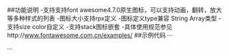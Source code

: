 ##功能说明
-支持支持font awesome4.7.0原生图标，可以支持动画，翻转，放大等多种样式的列表
-图标大小支持rpx定义
-图标定义type兼容 String Array类型
-支持size color自定义
-支持stack图标嵌套
-具体使用规范参见http://www.fontawesome.com.cn/examples/
##示例代码
···
<template>
	<view class="mail-con">
		<Icon :type="type" size="36" color="red"></Icon>
		<Icon type="fa-spinner fa-3x" size="36" color="red"></Icon>
		<Icon type="fa-shield fa-3x"></Icon>
		<Icon type="fa-shield fa-border fa-5x"></Icon>
		<Icon type="fa-twitter fa-3x" size="36"></Icon>
		<Icon type="fa-twitter fa-3x fa-rotate-90"></Icon>
		<Icon type="fa-twitter fa-3x fa-rotate-180"></Icon>
		<Icon type="fa-twitter fa-3x fa-rotate-270"></Icon>
		<Icon type="fa-twitter fa-3x fa-flip-horizontal"></Icon>
		<Icon type="fa-twitter fa-3x fa-flip-vertical"></Icon>
		<Icon type="fa-twitter fa-3x fa-pull-left" size="36"></Icon>
		<Icon type="fa-twitter fa-3x fa-pull-right" size="36"></Icon>
		<Icon type="fa-spinner fa-spin fa-3x" size="36"></Icon>
		<Icon type="fa-spinner fa-spin fa-3x fa-fw" size="36"></Icon>
		<br>
		<br>
		<br>
		<br>
		<br>
		<Icon type="fa-stack">
			<Icon type="fa-square-o fa-stack-2x"></Icon>
			<Icon type="fa-twitter fa-stack-1x"></Icon>
		</Icon>
		<Icon type="fa-stack">
			<Icon type="fa-square fa-stack-2x"></Icon>
			<Icon type="fa-terminal fa-stack-1x fa-inverse"></Icon>
		</Icon>
		<Icon type="fa-stack">
			<Icon type="fa-camera fa-stack-1x"></Icon>
			<Icon type="fa-ban fa-stack-2x" color="#a94442"></Icon>
		</Icon>
	</view>
</template>

<script>
	import Icon from '../../../components/icon/Icon.vue'
	export default {
		components: {
			Icon
		},
		data () {
			return {
				type: ['fa-refresh', 'fa-spin']
			}
		}
	}
</script>

<style lang="less">

</style>

···
